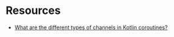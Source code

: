 # Resources

- [What are the different types of channels in Kotlin coroutines?](https://www.educative.io/answers/what-are-the-different-types-of-channels-in-kotlin-coroutines)
